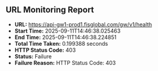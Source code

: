 ## URL Monitoring Report

- **URL:** https://api-gw1-prod1.fisglobal.com/gw/v1/health
- **Start Time:** 2025-09-11T14:46:38.025463
- **End Time:** 2025-09-11T14:46:38.224851
- **Total Time Taken:** 0.199388 seconds
- **HTTP Status Code:** 403
- **Status:** Failure
- **Failure Reason:** HTTP Status Code: 403
